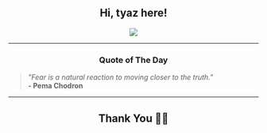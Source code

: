 <h2 align="center"> Hi, tyaz here!</h2>

<p align="center">
<a href="https://github.com/tyazx" alt="github streak"><img src="https://dvst-streak.herokuapp.com/?user=tyazx&theme=tokyonight&fire=DD472C"></a>
</p>

<hr>
<h3 align="center">Quote of The Day</h3>
<p align="center">
<blockquote>
<i>"Fear is a natural reaction to moving closer to the truth."</i>
<br>
<b>- Pema Chodron</b>
</blockquote>
</p>


<hr>
<h2 align="center">Thank You 🙏🏼</h2>
